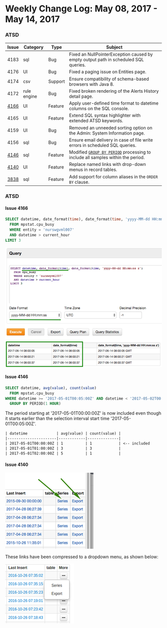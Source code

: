 Weekly Change Log: May 08, 2017 - May 14, 2017
==================================================

### ATSD

| Issue| Category    | Type    | Subject              |
|------|-------------|---------|----------------------|
| 4183 | sql | Bug | Fixed an NullPointerException caused by empty output path in scheduled SQL queries. |
| 4176 | UI | Bug | Fixed a paging issue on Entities page. |
| 4174 | csv | Support | Ensure compatibility of schema-based browsers with Java 8. |
| 4172 | rule engine | Bug | Fixed broken rendering of the Alerts History detail page. |
| [4166](Issue-4166) | UI | Feature | Apply user-defined time format to datetime columns on the SQL console. |
| 4165 | UI | Feature | Extend SQL syntax highlighter with extended ATSD keywords. |
| 4159 | UI | Bug | Removed an unneeded sorting option on the Admin: System Information page. |
| 4156 | sql | Bug | Ensure email delivery in case of file write errors in scheduled SQL queries. |
| [4146](#Issue-4146) | sql | Feature | Modified [`GROUP BY PERIOD`](https://github.com/axibase/atsd/tree/master/api/sql#grouping) processing to include all samples within the period. |
| [4140](#Issue-4140) | UI | Feature | Replace named links with drop-down menus in record tables. |
| [3838](#Issue-3838) | sql | Feature | Add support for column aliases in the `ORDER BY` clause. |

### ATSD

#### Issue 4166

```sql
SELECT datetime, date_format(time), date_format(time, 'yyyy-MM-dd HH:mm:ss z')
  FROM mpstat.cpu_busy
  WHERE entity = 'nurswgvml007'
  AND datetime > current_hour
LIMIT 3
```

![4166](Images/4166.png)

#### Issue 4146

```sql
SELECT datetime, avg(value), count(value)
  FROM mpstat.cpu_busy
WHERE datetime >= '2017-05-01T00:05:00Z' AND datetime < '2017-05-02T00:00:00Z'
  GROUP BY PERIOD(1 HOUR)
```

The period starting at '2017-05-01T00:00:00Z' is now included even though it starts earlier than the selection interval start time '2017-05-01T00:05:00Z'.

```ls
| datetime             | avg(value) | count(value) | 
|----------------------|------------|--------------| 
| 2017-05-01T00:00:00Z | 1          | 1            | <-- included
| 2017-05-01T01:00:00Z | 3          | 3            | 
| 2017-05-01T02:00:00Z | 5          | 1            | 
```

#### Issue 4140

![4140](Images/4140.1.png)

These links have been compressed to a dropdown menu, as shown below:

![4104](Images/4104.2.png)

